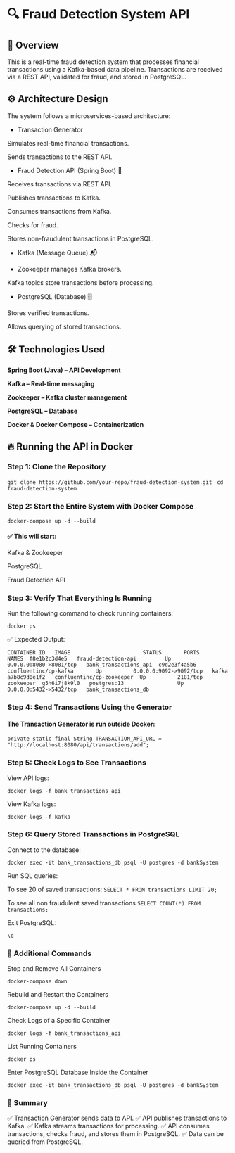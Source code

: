 # 🔍  Fraud Detection System API 

## 📌 Overview 

This is a real-time fraud detection system that processes financial transactions using a Kafka-based data pipeline. Transactions are received via a REST API, validated for fraud, and stored in PostgreSQL. 

## ⚙️ Architecture Design 

The system follows a microservices-based architecture: 

- Transaction Generator 

Simulates real-time financial transactions. 

Sends transactions to the REST API. 

- Fraud Detection API (Spring Boot) 🏦 

Receives transactions via REST API. 

Publishes transactions to Kafka. 

Consumes transactions from Kafka. 

Checks for fraud. 

Stores non-fraudulent transactions in PostgreSQL. 

- Kafka (Message Queue) 📬 

- Zookeeper manages Kafka brokers. 

Kafka topics store transactions before processing. 

- PostgreSQL (Database) 🗄️ 

Stores verified transactions. 

Allows querying of stored transactions. 

## 🛠️ Technologies Used 

**Spring Boot (Java) – API Development**

**Kafka – Real-time messaging** 

**Zookeeper – Kafka cluster management** 

**PostgreSQL – Database** 

**Docker & Docker Compose – Containerization** 

 

## 🔥 Running the API in Docker 

### Step 1: Clone the Repository 

`git clone https://github.com/your-repo/fraud-detection-system.git `
`cd fraud-detection-system` 

### Step 2: Start the Entire System with Docker Compose 

`docker-compose up -d --build` 

#### ✅ This will start: 

Kafka & Zookeeper 

PostgreSQL 

Fraud Detection API 

### Step 3: Verify That Everything Is Running 

Run the following command to check running containers: 

`docker ps` 

✅ Expected Output: 

`CONTAINER ID   IMAGE                       STATUS       PORTS                   NAMES 
f8e1b2c3d4e5   fraud-detection-api         Up          0.0.0.0:8080->8081/tcp   bank_transactions_api 
c9d2e3f4a5b6   confluentinc/cp-kafka       Up          0.0.0.0:9092->9092/tcp   kafka 
a7b8c9d0e1f2   confluentinc/cp-zookeeper  Up          2181/tcp                 zookeeper 
g5h6i7j8k9l0   postgres:13                 Up          0.0.0.0:5432->5432/tcp   bank_transactions_db` 

### Step 4: Send Transactions Using the Generator 

#### The Transaction Generator is run outside Docker: 

`private static final String TRANSACTION_API_URL = "http://localhost:8080/api/transactions/add";`  

### Step 5: Check Logs to See Transactions 

View API logs: 

`docker logs -f bank_transactions_api` 

View Kafka logs: 

`docker logs -f kafka` 

### Step 6: Query Stored Transactions in PostgreSQL 

Connect to the database: 

`docker exec -it bank_transactions_db psql -U postgres -d bankSystem` 

Run SQL queries: 

To see 20 of saved transactions:
`SELECT * FROM transactions LIMIT 20;`

To see all non fraudulent saved transactions
`SELECT COUNT(*) FROM transactions;`

Exit PostgreSQL: 

`\q` 

 

### 📌 Additional Commands 

Stop and Remove All Containers 

`docker-compose down` 

Rebuild and Restart the Containers 

`docker-compose up -d --build` 

Check Logs of a Specific Container 

`docker logs -f bank_transactions_api` 

List Running Containers 

`docker ps` 

Enter PostgreSQL Database Inside the Container 

`docker exec -it bank_transactions_db psql -U postgres -d bankSystem` 

 

### 🎯 Summary 

✅ Transaction Generator sends data to API.
✅ API publishes transactions to Kafka.
✅ Kafka streams transactions for processing. 
✅ API consumes transactions, checks fraud, and stores them in PostgreSQL. 
✅ Data can be queried from PostgreSQL. 

 
